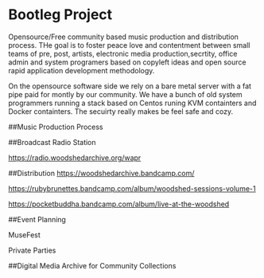 # Bootleg Project
Opensource/Free community based music production and distribution process.  THe goal is to foster peace love and contentment between small teams of pre, post, artists, electronic media production,secrtity, office admin and system programers based on copyleft ideas and open source rapid application development methodology.

On the opensource software side we rely on a bare metal server with a fat pipe paid for montly by our community.  We have a bunch of old system programmers running a stack based on Centos runing KVM containters and Docker containters.  The secuirty really makes be feel safe and cozy.

##Music Production Process

##Broadcast Radio Station 

https://radio.woodshedarchive.org/wapr

##Distribution
https://woodshedarchive.bandcamp.com/

https://rubybrunettes.bandcamp.com/album/woodshed-sessions-volume-1

https://pocketbuddha.bandcamp.com/album/live-at-the-woodshed

##Event Planning

MuseFest

Private Parties

##Digital Media Archive for Community Collections
